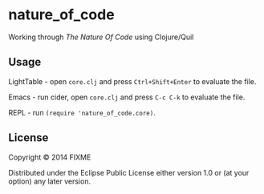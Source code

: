 # nature_of_code

Working through _The Nature Of Code_ using Clojure/Quil

## Usage

LightTable - open `core.clj` and press `Ctrl+Shift+Enter` to evaluate the file.

Emacs - run cider, open `core.clj` and press `C-c C-k` to evaluate the file.

REPL - run `(require 'nature_of_code.core)`.

## License

Copyright © 2014 FIXME

Distributed under the Eclipse Public License either version 1.0 or (at
your option) any later version.
